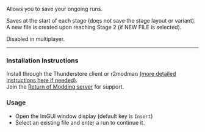 Allows you to save your ongoing runs.  

Saves at the start of each stage (does not save the stage layout or variant).  
A new file is created upon reaching Stage 2 (if NEW FILE is selected).  

Disabled in multiplayer.  

---

### Installation Instructions
Install through the Thunderstore client or r2modman [(more detailed instructions here if needed)](https://return-of-modding.github.io/ModdingWiki/Playing/Getting-Started/).  
Join the [Return of Modding server](https://discord.gg/VjS57cszMq) for support.  


### Usage
* Open the ImGUI window display (default key is `Insert`)
* Select an existing file and enter a run to continue it.